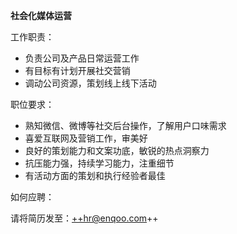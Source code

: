 **社会化媒体运营**

工作职责：

* 负责公司及产品日常运营工作
* 有目标有计划开展社交营销
* 调动公司资源，策划线上线下活动

职位要求：

* 熟知微信、微博等社交后台操作，了解用户口味需求
* 喜爱互联网及营销工作，审美好
* 良好的策划能力和文案功底，敏锐的热点洞察力
* 抗压能力强，持续学习能力，注重细节
* 有活动方面的策划和执行经验者最佳

如何应聘：

请将简历发至：++hr@enqoo.com++


